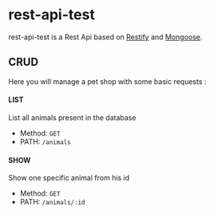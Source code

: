 # rest-api-test
rest-api-test is a Rest Api based on [Restify](https://github.com/restify/node-restify) and [Mongoose](https://github.com/Automattic/mongoose).

## CRUD
Here you will manage a pet shop with some basic requests :

#### LIST
List all animals present in the database

* Method: `GET`
* PATH: `/animals`

#### SHOW
Show one specific animal from his id

* Method: `GET`
* PATH: `/animals/:id`

